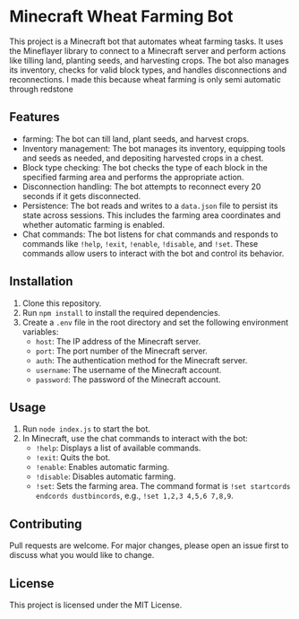  # Minecraft Wheat Farming Bot

This project is a Minecraft bot that automates wheat farming tasks. It uses the Mineflayer library to connect to a Minecraft server and perform actions like tilling land, planting seeds, and harvesting crops. The bot also manages its inventory, checks for valid block types, and handles disconnections and reconnections.
I made this because wheat farming is only semi automatic through redstone

## Features

-  farming: The bot can till land, plant seeds, and harvest crops.
- Inventory management: The bot manages its inventory, equipping tools and seeds as needed, and depositing harvested crops in a chest.
- Block type checking: The bot checks the type of each block in the specified farming area and performs the appropriate action.
- Disconnection handling: The bot attempts to reconnect every 20 seconds if it gets disconnected.
- Persistence: The bot reads and writes to a `data.json` file to persist its state across sessions. This includes the farming area coordinates and whether automatic farming is enabled.
- Chat commands: The bot listens for chat commands and responds to commands like `!help`, `!exit`, `!enable`, `!disable`, and `!set`. These commands allow users to interact with the bot and control its behavior.

## Installation

1. Clone this repository.
2. Run `npm install` to install the required dependencies.
3. Create a `.env` file in the root directory and set the following environment variables:
    - `host`: The IP address of the Minecraft server.
    - `port`: The port number of the Minecraft server.
    - `auth`: The authentication method for the Minecraft server.
    - `username`: The username of the Minecraft account.
    - `password`: The password of the Minecraft account.

## Usage

1. Run `node index.js` to start the bot.
2. In Minecraft, use the chat commands to interact with the bot:
    - `!help`: Displays a list of available commands.
    - `!exit`: Quits the bot.
    - `!enable`: Enables automatic farming.
    - `!disable`: Disables automatic farming.
    - `!set`: Sets the farming area. The command format is `!set startcords endcords dustbincords`, e.g., `!set 1,2,3 4,5,6 7,8,9`.

## Contributing

Pull requests are welcome. For major changes, please open an issue first to discuss what you would like to change.

## License

This project is licensed under the MIT License.